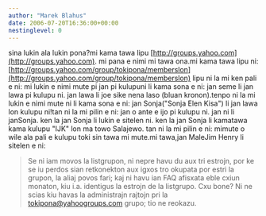 ```yaml
---
author: "Marek Blahus"
date: 2006-07-20T16:36:00+00:00
nestinglevel: 0
---
```

sina lukin ala lukin pona?mi kama tawa lipu [http://groups.yahoo.com](http://groups.yahoo.com). mi pana e nimi mi tawa ona.mi kama tawa lipu ni: [http://groups.yahoo.com/group/tokipona/memberslon](http://groups.yahoo.com/group/tokipona/memberslon) lipu ni la mi ken pali e ni: mi lukin e nimi mute pi jan pi kulupuni li kama sona e ni: jan seme li jan lawa pi kulupu ni. jan lawa li joe sike nena laso (bluan kronon).tenpo ni la mi lukin e nimi mute ni li kama sona e ni: jan Sonja("Sonja Elen Kisa") li jan lawa lon kulupu ni!tan ni la mi pilin e ni: jan o ante e ijo pi kulupu ni. jan ni li janSonja. ken la jan Sonja li lukin e sitelen ni. ken la jan Sonja li kamatawa kama kulupu "IJK" lon ma towo Salajewo. tan ni la mi pilin e ni: mimute o wile ala pali e kulupu toki sin tawa mi mute.mi tawa,jan MaleJim Henry li sitelen e ni:
> Se ni iam movos la listgrupon, ni nepre havu du aux tri
> estrojn, por ke se iu perdos sian retkonekton aux igxos
> tro okupata por estri la grupon, la aliaj povos fari; kaj
> ni havu ian FAQ afisxata eble cxiun monaton, kiu
> i.a. identigus la estrojn de la listgrupo. Cxu bone?
> Ni ne scias kiu havas la administrajn rajtojn pri la
> [tokipona@yahoogroups.com](mailto://tokipona@yahoogroups.com) grupo; tio ne reokazu.